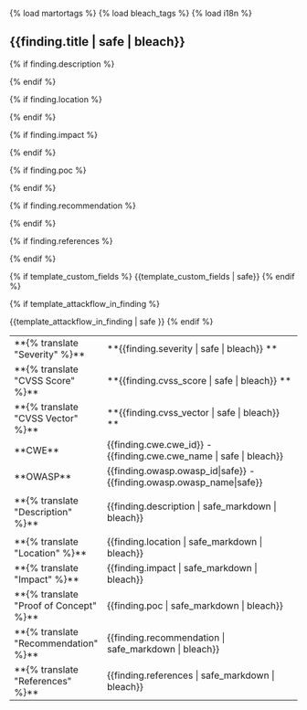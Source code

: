 {% load martortags %}
{% load bleach_tags %}
{% load i18n %}
## {{finding.title | safe | bleach}}

<table class="table table-bordered">

<tbody>

<tr>
<td style="width: 15%">**{% translate "Severity" %}**</td>
<td>**<span style="color:#{{color_text_severity}}">{{finding.severity | safe | bleach}} </span>**</td>
</tr>

<tr>
<td style="width: 15%">**{% translate "CVSS Score" %}**</td>
<td>**<span style="color:#{{color_text_severity}}">{{finding.cvss_score | safe | bleach}} </span>**</td>
</tr>

<tr>
<td style="width: 15%">**{% translate "CVSS Vector" %}**</td>
<td>**<span style="color:#{{color_text_severity}}">{{finding.cvss_vector | safe | bleach}} </span>**</td>
</tr>

<tr>
<td style="width: 15%">**CWE**</td>
<td>{{finding.cwe.cwe_id}} - {{finding.cwe.cwe_name | safe | bleach}}</td>
</tr>

<tr>
<td style="width: 15%">**OWASP**</td>
<td>{{finding.owasp.owasp_id|safe}} - {{finding.owasp.owasp_name|safe}}</td>
</tr>

{% if finding.description %}
<tr>
<td style="width: 15%">**{% translate "Description" %}**</td>
<td>

{{finding.description | safe_markdown | bleach}}

</td>
</tr>
{% endif %}

{% if finding.location %}
<tr>
<td style="width: 15%">**{% translate "Location" %}**</td>
<td>{{finding.location | safe_markdown | bleach}}</td>
</tr>
{% endif %}

{% if finding.impact %}
<tr>
<td style="width: 15%">**{% translate "Impact" %}**</td>
<td>{{finding.impact | safe_markdown | bleach}}</td>
</tr>
{% endif %}

{% if finding.poc %}
<tr>
<td style="width: 15%">**{% translate "Proof of Concept" %}**</td>
<td>{{finding.poc | safe_markdown | bleach}}</td>
</tr>
{% endif %}


{% if finding.recommendation %}
<tr>
<td style="width: 15%">**{% translate "Recommendation" %}**</td>
<td>{{finding.recommendation | safe_markdown | bleach}}</td>
</tr>
{% endif %}

{% if finding.references %}
<tr>
<td style="width: 15%">**{% translate "References" %}**</td>
<td>{{finding.references | safe_markdown | bleach}}</td>
</tr>
{% endif %}

{% if template_custom_fields %}
{{template_custom_fields | safe}}
{% endif %}

{% if template_attackflow_in_finding %}
<tr>
{{template_attackflow_in_finding | safe }}
</tr> 
{% endif %}

</tbody> </table>